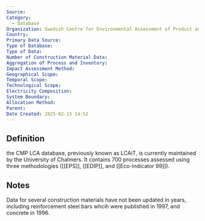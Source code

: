 ```yaml
---
Source: 
Category:
  - Database
Organization: Swedish Centre for Environmental Assessment of Product and Material Systems
Country: 
Primary Data Source: 
Type of Database: 
Type of Data: 
Number of Construction Material Data: 
Aggregation of Process and Inventory: 
Impact Assessment Method: 
Geographical Scope: 
Temporal Scope: 
Technological Scope: 
Electricity Composition: 
System Boundary: 
Allocation Method: 
Parent: 
Date Created: 2025-02-15 14:52
---
```

## Definition
the CMP LCA database, previously known as LCAiT, is currently maintained by the University of Chalmers. It contains 700 processes assessed using three methodologies ([[EPS]], [[EDIP]], and [[Eco-indicator 99]]). 
## Notes
Data for several construction materials have not been updated in years, including reinforcement steel bars whcih were published in 1997, and concrete in 1996.